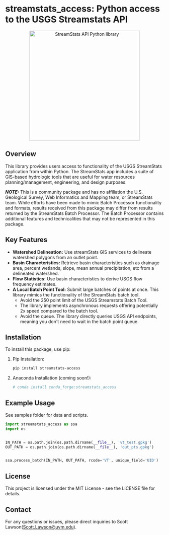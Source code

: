# streamstats_access: Python access to the USGS Streamstats API
<p align=center>
<img src="images/logo_nobg_txt.png" alt="StreamStats API Python library" width="350">
</p>

## Overview

This library provides users access to functionality of the USGS StreamStats application from within Python.  The StreamStats app includes a suite of GIS-based hydrologic tools that are useful for water resources planning/management, engineering, and design purposes.

**_NOTE:_**  This is a community package and has no affiliation the U.S. Geological Survey, Web Informatics and Mapping team, or StreamStats team.  While efforts have been made to mimic Batch Processor functionality and formats, results received from this package may differ from results returned by the StreamStats Batch Processor. The Batch Processor contains additional features and technicalities that may not be represented in this package.

## Key Features

- **Watershed Delineation:** Use streamStats GIS services to delineate watershed polygons from an outlet point.
- **Basin Characteristics:** Retrieve basin characteristics such as drainage area, percent wetlands, slope, mean annual precipitation, etc from a delineated watershed.
- **Flow Statistics:** Use basin characteristics to derive USGS flow frequency estimates.
- **A Local Batch Point Tool:**   Submit large batches of points at once.  This library mimics the functionality of the StreamStats batch tool.
  - Avoid the 250 point limit of the USGS Streamstats Batch Tool.
  - The library implements asynchronous requests offering potentially 2x speed compared to the batch tool.
  - Avoid the queue.  The library directly queries USGS API endpoints, meaning you don't need to wait in the batch point queue.

## Installation

To install this package, use pip:

1. Pip Installation:
    ```sh
    pip install streamstats-access
    ```
2. Anaconda Installation (coming soon!):
    ```bash
    # conda install conda_forge:streamstats_access
    ```

## Example Usage

See samples folder for data and scripts.

```python
import streamstats_access as ssa
import os


IN_PATH = os.path.join(os.path.dirname(__file__), 'vt_test.gpkg')
OUT_PATH = os.path.join(os.path.dirname(__file__), 'out_pts.gpkg')


ssa.process_batch(IN_PATH, OUT_PATH, rcode='VT', unique_field='UID')
```

## License

This project is licensed under the MIT License - see the LICENSE file for details.

## Contact

For any questions or issues, please direct inquiries to Scott Lawson([Scott.Lawson@uvm.edu](mailto:Scott.Lawson@uvm.edu)).